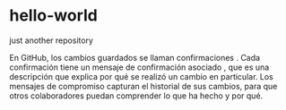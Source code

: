 # hello-world
just another repository


En GitHub, los cambios guardados se llaman confirmaciones . Cada confirmación tiene un mensaje de confirmación asociado , que es una descripción que explica por qué se realizó un cambio en particular. Los mensajes de compromiso capturan el historial de sus cambios, para que otros colaboradores puedan comprender lo que ha hecho y por qué.
